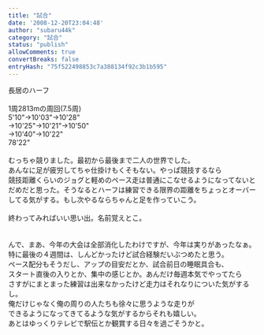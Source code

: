 ```yaml
---
title: "試合"
date: '2008-12-20T23:04:48'
author: "subaru44k"
category: "試合"
status: "publish"
allowComments: true
convertBreaks: false
entryHash: "75f522498853c7a388134f92c3b1b595"
---
```

長居のハーフ<br>
<br>
1周2813mの周回(7.5周)<br>
5'10"→10'03"→10'28"<br>
→10'25"→10'21"→10'50"<br>
→10'40"→10'22"<br>
78'22"<br>
<br>
むっちゃ競りました。最初から最後まで二人の世界でした。<br>
あんなに足が疲労してちゃ仕掛けもくそもない。やっぱ競技するなら<br>
競技距離くらいのジョグと軽めのペース走は普通にこなせるようになってないと<br>
だめだと思った。そうなるとハーフは練習できる限界の距離をちょっとオーバー<br>
してる気がする。もし次やるならちゃんと足を作っていこう。<br>
<br>
終わってみればいい思い出。名前覚えとこ。<br>
<br>
<br>
んで、まあ、今年の大会は全部消化したわけですが、今年は実りがあったなぁ。<br>
特に最後の４週間は、しんどかったけど試合経験だいぶつめたと思う。<br>
ペース配分もそうだし、アップの目安だとか、試合前日の睡眠具合も、<br>
スタート直後の入りとか、集中の感じとか。あんだけ毎週本気でやってたら<br>
さすがにまとまった練習は出来なかったけど走力はそれなりについた気がするし。<br>
俺だけじゃなく俺の周りの人たちも徐々に思うような走りが<br>
できるようになってきてるような気がするからそれも嬉しい。<br>
あとはゆっくりテレビで駅伝とか観賞する日々を過ごそうかと。
